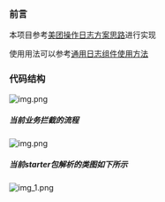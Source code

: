 
### 前言
本项目参考[美团操作日志方案思路](https://tech.meituan.com/2021/09/16/operational-logbook.html)进行实现

使用用法可以参考[通用日志组件使用方法](https://blog.csdn.net/hu_zhiting/article/details/127881028?spm=1001.2014.3001.5501)

### 代码结构
![img.png](pic/img.png)

##### 当前业务拦截的流程
![img.png](pic/img2.png)

##### 当前starter包解析的类图如下所示
![img_1.png](pic/img_1.png)

